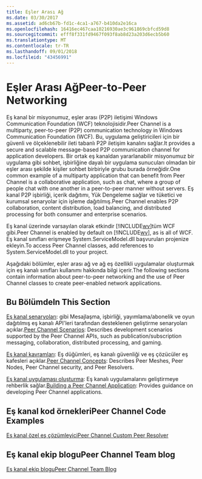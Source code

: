 ```yaml
---
title: Eşler Arası Ağ
ms.date: 03/30/2017
ms.assetid: ad6cb67b-fd1c-4ca1-a767-b410da2e16ca
ms.openlocfilehash: 16416ec467caa10216930ae3c961869cbfcd59d8
ms.sourcegitcommit: efff8f331fd9467f093f8ab8d23a203d6ecb5b60
ms.translationtype: MT
ms.contentlocale: tr-TR
ms.lasthandoff: 09/01/2018
ms.locfileid: "43456991"
---
```

# <a name="peer-to-peer-networking"></a><span data-ttu-id="346c2-102">Eşler Arası Ağ</span><span class="sxs-lookup"><span data-stu-id="346c2-102">Peer-to-Peer Networking</span></span>
<span data-ttu-id="346c2-103">Eş kanal bir misyonumuz, eşler arası (P2P) iletişimi Windows Communication Foundation (WCF) teknolojisidir.</span><span class="sxs-lookup"><span data-stu-id="346c2-103">Peer Channel is a multiparty, peer-to-peer (P2P) communication technology in Windows Communication Foundation (WCF).</span></span> <span data-ttu-id="346c2-104">Bu, uygulama geliştiricileri için bir güvenli ve ölçeklenebilir ileti tabanlı P2P iletişim kanalını sağlar.</span><span class="sxs-lookup"><span data-stu-id="346c2-104">It provides a secure and scalable message-based P2P communication channel for application developers.</span></span> <span data-ttu-id="346c2-105">Bir ortak eş kanaldan yararlanabilir misyonumuz bir uygulama gibi sohbet, işbirliğine dayalı bir uygulama sunucuları olmadan bir eşler arası şekilde kişiler sohbet birbiriyle grubu burada örneğidir.</span><span class="sxs-lookup"><span data-stu-id="346c2-105">One common example of a multiparty application that can benefit from Peer Channel is a collaborative application, such as chat, where a group of people chat with one another in a peer-to-peer manner without servers.</span></span> <span data-ttu-id="346c2-106">Eş kanal P2P işbirliği, içerik dağıtımı, Yük Dengeleme sağlar ve tüketici ve kurumsal senaryolar için işleme dağıtılmış.</span><span class="sxs-lookup"><span data-stu-id="346c2-106">Peer Channel enables P2P collaboration, content distribution, load balancing, and distributed processing for both consumer and enterprise scenarios.</span></span>  
  
 <span data-ttu-id="346c2-107">Eş kanal üzerinde varsayılan olarak etkindir [!INCLUDE[wv](../../../../includes/wv-md.md)]tüm WCF gibi.</span><span class="sxs-lookup"><span data-stu-id="346c2-107">Peer Channel is enabled by default on [!INCLUDE[wv](../../../../includes/wv-md.md)], as is all of WCF.</span></span> <span data-ttu-id="346c2-108">Eş kanal sınıfları erişmeye System.ServiceModel.dll başvuruları projenize ekleyin.</span><span class="sxs-lookup"><span data-stu-id="346c2-108">To access Peer Channel classes, add references to System.ServiceModel.dll to your project.</span></span>  
  
 <span data-ttu-id="346c2-109">Aşağıdaki bölümler, eşler arası ağ ve ağ eş özellikli uygulamalar oluşturmak için eş kanalı sınıfları kullanımı hakkında bilgi içerir.</span><span class="sxs-lookup"><span data-stu-id="346c2-109">The following sections contain information about peer-to-peer networking and the use of Peer Channel classes to create peer-enabled network applications.</span></span>  
  
## <a name="in-this-section"></a><span data-ttu-id="346c2-110">Bu Bölümde</span><span class="sxs-lookup"><span data-stu-id="346c2-110">In This Section</span></span>  
 <span data-ttu-id="346c2-111">[Eş kanal senaryoları](../../../../docs/framework/wcf/feature-details/peer-channel-scenarios.md): gibi Mesajlaşma, işbirliği, yayımlama/abonelik ve oyun dağıtılmış eş kanalı API'leri tarafından desteklenen geliştirme senaryoları açıklar.</span><span class="sxs-lookup"><span data-stu-id="346c2-111">[Peer Channel Scenarios](../../../../docs/framework/wcf/feature-details/peer-channel-scenarios.md):  Describes development scenarios supported by the Peer Channel APIs, such as publication/subscription messaging, collaboration, distributed processing, and gaming.</span></span>  
  
 <span data-ttu-id="346c2-112">[Eş kanal kavramları](../../../../docs/framework/wcf/feature-details/peer-channel-concepts.md): Eş düğümleri, eş kanalı güvenliği ve eş çözücüler eş kafesleri açıklar.</span><span class="sxs-lookup"><span data-stu-id="346c2-112">[Peer Channel Concepts](../../../../docs/framework/wcf/feature-details/peer-channel-concepts.md):  Describes Peer Meshes, Peer Nodes, Peer Channel security, and Peer Resolvers.</span></span>  
  
 <span data-ttu-id="346c2-113">[Eş kanal uygulaması oluşturma](../../../../docs/framework/wcf/feature-details/building-a-peer-channel-application.md): Eş kanalı uygulamalarını geliştirmeye rehberlik sağlar.</span><span class="sxs-lookup"><span data-stu-id="346c2-113">[Building a Peer Channel Application](../../../../docs/framework/wcf/feature-details/building-a-peer-channel-application.md):  Provides guidance on developing Peer Channel applications.</span></span>  
  
## <a name="peer-channel-code-examples"></a><span data-ttu-id="346c2-114">Eş kanal kod örnekleri</span><span class="sxs-lookup"><span data-stu-id="346c2-114">Peer Channel Code Examples</span></span>  
 [<span data-ttu-id="346c2-115">Eş kanal özel eş çözümleyici</span><span class="sxs-lookup"><span data-stu-id="346c2-115">Peer Channel Custom Peer Resolver</span></span>](https://msdn.microsoft.com/library/5b75a2bb-7ff1-4a14-abe7-3debf0537d23)  
  
## <a name="peer-channel-team-blog"></a><span data-ttu-id="346c2-116">Eş kanal ekip blogu</span><span class="sxs-lookup"><span data-stu-id="346c2-116">Peer Channel Team blog</span></span>  
 [<span data-ttu-id="346c2-117">Eş kanal ekip blogu</span><span class="sxs-lookup"><span data-stu-id="346c2-117">Peer Channel Team Blog</span></span>](https://go.microsoft.com/fwlink/?LinkID=114530)
